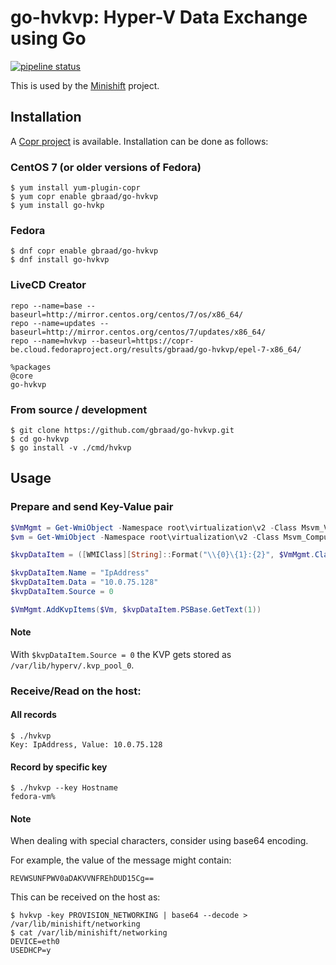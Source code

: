 go-hvkvp: Hyper-V Data Exchange using Go
========================================

[![pipeline status](https://gitlab.com/gbraad/go-hvkvp/badges/master/pipeline.svg)](https://gitlab.com/gbraad/go-hvkvp/commits/master)

This is used by the [Minishift](https://github.com/minishift) project.


## Installation
A [Copr project](https://copr.fedorainfracloud.org/coprs/gbraad/go-hvkvp) is available. Installation can be done as follows:

### CentOS 7 (or older versions of Fedora)
```
$ yum install yum-plugin-copr 
$ yum copr enable gbraad/go-hvkvp
$ yum install go-hvkp
```

### Fedora
```
$ dnf copr enable gbraad/go-hvkvp
$ dnf install go-hvkvp
```

### LiveCD Creator
```
repo --name=base --baseurl=http://mirror.centos.org/centos/7/os/x86_64/
repo --name=updates --baseurl=http://mirror.centos.org/centos/7/updates/x86_64/
repo --name=hvkvp --baseurl=https://copr-be.cloud.fedoraproject.org/results/gbraad/go-hvkvp/epel-7-x86_64/

%packages
@core
go-hvkvp
```

### From source / development
```
$ git clone https://github.com/gbraad/go-hvkvp.git
$ cd go-hvkvp
$ go install -v ./cmd/hvkvp
```


## Usage

### Prepare and send Key-Value pair
```powershell
$VmMgmt = Get-WmiObject -Namespace root\virtualization\v2 -Class Msvm_VirtualSystemManagementService  
$vm = Get-WmiObject -Namespace root\virtualization\v2 -Class Msvm_ComputerSystem -Filter {ElementName = 'MyVM'}

$kvpDataItem = ([WMIClass][String]::Format("\\{0}\{1}:{2}", $VmMgmt.ClassPath.Server, $VmMgmt.ClassPath.NamespacePath, "Msvm_KvpExchangeDataItem")).CreateInstance()

$kvpDataItem.Name = "IpAddress"
$kvpDataItem.Data = "10.0.75.128"
$kvpDataItem.Source = 0

$VmMgmt.AddKvpItems($Vm, $kvpDataItem.PSBase.GetText(1))
```

#### Note
With `$kvpDataItem.Source = 0` the KVP gets stored as `/var/lib/hyperv/.kvp_pool_0`.


### Receive/Read on the host:

#### All records
```
$ ./hvkvp
Key: IpAddress, Value: 10.0.75.128
```

#### Record by specific key
```
$ ./hvkvp --key Hostname
fedora-vm%
```

#### Note
When dealing with special characters, consider using base64 encoding.

For example, the value of the message might contain:
```
REVWSUNFPWV0aDAKVVNFREhDUD15Cg==
```

This can be received on the host as:
```
$ hvkvp -key PROVISION_NETWORKING | base64 --decode > /var/lib/minishift/networking
$ cat /var/lib/minishift/networking
DEVICE=eth0
USEDHCP=y
```

